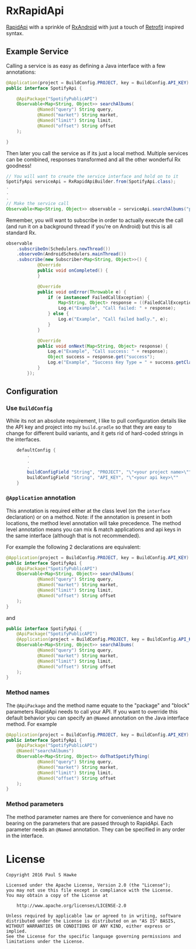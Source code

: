 # RxRapidApi
[RapidApi](https://www.rapidapi.com/) with a sprinkle of [RxAndroid](https://github.com/ReactiveX/RxAndroid) with just a touch of [Retrofit](https://github.com/square/retrofit) inspired syntax.

## Example Service
Calling a service is as easy as defining a Java interface with a few annotations:

```java
@Application(project = BuildConfig.PROJECT, key = BuildConfig.API_KEY)
public interface SpotifyApi {

    @ApiPackage("SpotifyPublicAPI")
    Observable<Map<String, Object>> searchAlbums(
            @Named("query") String query,
            @Named("market") String market,
            @Named("limit") String limit,
            @Named("offset") String offset
    );

}
```
Then later you call the service as if its just a local method.  Multiple services can be combined, responses transformed and all the other wonderful Rx goodness!

```java
// You will want to create the service interface and hold on to it
SpotifyApi serviceApi = RxRapidApiBuilder.from(SpotifyApi.class);
.
.
.
// Make the service call
Observable<Map<String, Object>> observable = serviceApi.searchAlbums("panic at the disco", "", "", "");
```
Remember, you will want to subscribe in order to actually execute the call (and run it on a background thread if you're on Android) but this is all standard Rx.

```java
observable
    .subscribeOn(Schedulers.newThread())
    .observeOn(AndroidSchedulers.mainThread())
    .subscribe(new Subscriber<Map<String, Object>>() {
            @Override
            public void onCompleted() {
            }

            @Override
            public void onError(Throwable e) {
                if (e instanceof FailedCallException) {
                    Map<String, Object> response = ((FailedCallException) e).getResponse();
                    Log.e("Example", "Call failed: " + response);
                } else {
                    Log.e("Example", "Call failed badly.", e);
                }
            }

            @Override
            public void onNext(Map<String, Object> response) {
                Log.e("Example", "Call success: " + response);
                Object success = response.get("success");
                Log.e("Example", "Success Key Type = " + success.getClass().getSimpleName());
            }
        });
```

## Configuration
### Use ```BuildConfig```
While its not an absolute requirement, I like to pull configuration details like the API key and project into my ```build.gradle``` so that they are easy to change for different build variants, and it gets rid of hard-coded strings in the interfaces.
```java
    defaultConfig {
        .
        .
        .
        buildConfigField "String", "PROJECT", "\"<your project name>\""
        buildConfigField "String", "API_KEY", "\"<your api key>\""
    }
```
### ```@Application``` annotation

This annotation is required either at the class level (on the ```interface``` declaration) or on a method.  Note: if the annotation is present in both locations, the method level annotation will take precedence.  The method level annotation means you can mix & match applications and api keys in the same interface (although that is not recommended).

For example the following 2 declarations are equivalent:

```java
@Application(project = BuildConfig.PROJECT, key = BuildConfig.API_KEY)
public interface SpotifyApi {
    @ApiPackage("SpotifyPublicAPI")
    Observable<Map<String, Object>> searchAlbums(
            @Named("query") String query,
            @Named("market") String market,
            @Named("limit") String limit,
            @Named("offset") String offset
    );
}
```
and
```java
public interface SpotifyApi {
    @ApiPackage("SpotifyPublicAPI")
    @Application(project = BuildConfig.PROJECT, key = BuildConfig.API_KEY)
    Observable<Map<String, Object>> searchAlbums(
            @Named("query") String query,
            @Named("market") String market,
            @Named("limit") String limit,
            @Named("offset") String offset
    );
}
```
### Method names

The ```@ApiPackage``` and the method name equate to the "package" and "block" parameters RapidApi needs to call your API.  If you want to
override this default behavior you can specify an ```@Named``` annotation on the Java interface method.  For example

```java
@Application(project = BuildConfig.PROJECT, key = BuildConfig.API_KEY)
public interface SpotifyApi {
    @ApiPackage("SpotifyPublicAPI")
    @Named("searchAlbums")
    Observable<Map<String, Object>> doThatSpotifyThing(
            @Named("query") String query,
            @Named("market") String market,
            @Named("limit") String limit,
            @Named("offset") String offset
    );
}
```

### Method parameters

The method parameter names are there for convenience and have no bearing on the parameters that are passed through to RapidApi.
Each parameter needs an ```@Named``` annotation.  They can be specified in any order in the interface.


# License
    Copyright 2016 Paul S Hawke

    Licensed under the Apache License, Version 2.0 (the "License");
    you may not use this file except in compliance with the License.
    You may obtain a copy of the License at

        http://www.apache.org/licenses/LICENSE-2.0

    Unless required by applicable law or agreed to in writing, software
    distributed under the License is distributed on an "AS IS" BASIS,
    WITHOUT WARRANTIES OR CONDITIONS OF ANY KIND, either express or implied.
    See the License for the specific language governing permissions and
    limitations under the License.
